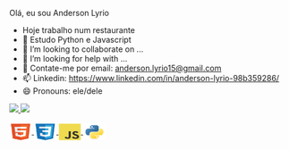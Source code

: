 Olá, eu sou Anderson Lyrio

- Hoje trabalho num restaurante
- 🌱 Estudo Python e Javascript
- 👯 I’m looking to collaborate on ...
- 🤔 I’m looking for help with ...
- 💬 Contate-me por email: anderson.lyrio15@gmail.com
- 📫 Linkedin: https://www.linkedin.com/in/anderson-lyrio-98b359286/
- 😄 Pronouns: ele/dele

<div>
  <a href="https://github.com/LyrioDev">
  <img height="180em" src="https://github-readme-stats.vercel.app/api?username=LyrioDev&theme=dracula&show_icons=true"/>
  <img height="180em" src="https://github-readme-stats.vercel.app/api/top-langs/?username=LyrioDev&layout=compact&langs_count=16&theme=dracula"/>
</div>
<div style="display: inline_block"><br>
  <img align="center" alt="Lyrio-HTML" height="30" width="40" src="https://raw.githubusercontent.com/devicons/devicon/master/icons/html5/html5-original.svg">
  <img align="center" alt="Lyrio-CSS3" height="30" width="40" src="https://raw.githubusercontent.com/devicons/devicon/master/icons/css3/css3-original.svg">
  <img align="center" alt="Lyrio-Python" height="30" width="40" src="https://raw.githubusercontent.com/devicons/devicon/master/icons/javascript/javascript-original.svg">
  <img align="center" alt="Lyrio-Js" height="30" width="40" src="https://raw.githubusercontent.com/devicons/devicon/master/icons/python/python-original.svg">
</div>
